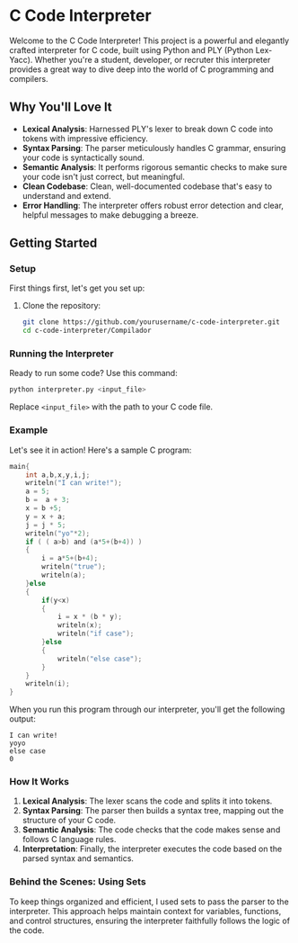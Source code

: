 # C Code Interpreter

Welcome to the C Code Interpreter! This project is a powerful and elegantly crafted interpreter for C code, built using Python and PLY (Python Lex-Yacc). Whether you're a student, developer, or recruter this interpreter provides a great way to dive deep into the world of C programming and compilers.

## Why You'll Love It

- **Lexical Analysis**: Harnessed PLY's lexer to break down C code into tokens with impressive efficiency.
- **Syntax Parsing**: The parser meticulously handles C grammar, ensuring your code is syntactically sound.
- **Semantic Analysis**: It performs rigorous semantic checks to make sure your code isn't just correct, but meaningful.
- **Clean Codebase**: Clean, well-documented codebase that's easy to understand and extend.
- **Error Handling**: The interpreter offers robust error detection and clear, helpful messages to make debugging a breeze.

## Getting Started

### Setup

First things first, let's get you set up:

1. Clone the repository:
    ```sh
    git clone https://github.com/yourusername/c-code-interpreter.git
    cd c-code-interpreter/Compilador
    ```

### Running the Interpreter

Ready to run some code? Use this command:
```sh
python interpreter.py <input_file>
```
Replace `<input_file>` with the path to your C code file.

### Example

Let's see it in action! Here's a sample C program:

```c
main{
	int a,b,x,y,i,j;	
	writeln("I can write!");
	a = 5;
	b =  a + 3;
	x = b +5;
	y = x + a;		
	j = j * 5;
	writeln("yo"*2);
	if ( ( a>b) and (a*5+(b+4)) ) 
	{
		i = a*5+(b+4);
		writeln("true");
		writeln(a);
	}else
	{
		if(y<x)
		{
			i = x * (b * y);
			writeln(x);
			writeln("if case");
		}else
		{
			writeln("else case");
		}
	}
	writeln(i);	
}
```

When you run this program through our interpreter, you'll get the following output:

```
I can write!
yoyo
else case
0
```

### How It Works

1. **Lexical Analysis**: The lexer scans the code and splits it into tokens.
2. **Syntax Parsing**: The parser then builds a syntax tree, mapping out the structure of your C code.
3. **Semantic Analysis**: The code checks that the code makes sense and follows C language rules.
4. **Interpretation**: Finally, the interpreter executes the code based on the parsed syntax and semantics.

### Behind the Scenes: Using Sets

To keep things organized and efficient, I used sets to pass the parser to the interpreter. This approach helps maintain context for variables, functions, and control structures, ensuring the interpreter faithfully follows the logic of the code.
